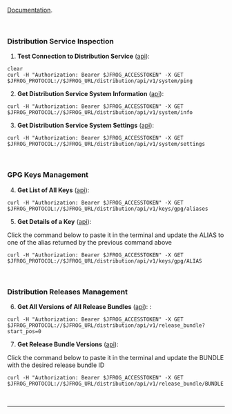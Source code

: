 
[Documentation](https://www.jfrog.com/confluence/display/JFROG/Distribution+REST+API).

<br/>

### Distribution Service Inspection


1. **Test Connection to Distribution Service** ([api](https://www.jfrog.com/confluence/display/JFROG/Distribution+REST+API#DistributionRESTAPI-TestConnection)):  

  ```execute
  clear
  curl -H "Authorization: Bearer $JFROG_ACCESSTOKEN" -X GET $JFROG_PROTOCOL://$JFROG_URL/distribution/api/v1/system/ping
  ```

2. **Get Distribution Service System Information** ([api](https://www.jfrog.com/confluence/display/JFROG/Distribution+REST+API#DistributionRESTAPI-GetSystemInfo)):  
  
  ```execute
  curl -H "Authorization: Bearer $JFROG_ACCESSTOKEN" -X GET $JFROG_PROTOCOL://$JFROG_URL/distribution/api/v1/system/info
  ```

3. **Get Distribution Service System Settings** ([api](https://www.jfrog.com/confluence/display/JFROG/Distribution+REST+API#DistributionRESTAPI-GetSystemSettings)):  

  ```execute
  curl -H "Authorization: Bearer $JFROG_ACCESSTOKEN" -X GET $JFROG_PROTOCOL://$JFROG_URL/distribution/api/v1/system/settings
  ```

<br/>

### GPG Keys Management 


4. **Get List of All Keys** ([api](https://www.jfrog.com/confluence/display/JFROG/Distribution+REST+API#DistributionRESTAPI-GetKeysList)):  

  ```execute
  curl -H "Authorization: Bearer $JFROG_ACCESSTOKEN" -X GET $JFROG_PROTOCOL://$JFROG_URL/distribution/api/v1/keys/gpg/aliases
  ```

5. **Get Details of a Key** ([api](https://www.jfrog.com/confluence/display/JFROG/Distribution+REST+API#DistributionRESTAPI-GetKey)):  

  Click the command below to paste it in the terminal and update the ALIAS to one of the alias returned by the previous command above
  ```copy-and-edit
  curl -H "Authorization: Bearer $JFROG_ACCESSTOKEN" -X GET $JFROG_PROTOCOL://$JFROG_URL/distribution/api/v1/keys/gpg/ALIAS
  ```


<br/>

### Distribution Releases Management

6. **Get All Versions of All Release Bundles** ([api](https://www.jfrog.com/confluence/display/JFROG/Distribution+REST+API#DistributionRESTAPI-GetallVersionsofallReleaseBundles)):  :    
  
  ```execute
  curl -H "Authorization: Bearer $JFROG_ACCESSTOKEN" -X GET $JFROG_PROTOCOL://$JFROG_URL/distribution/api/v1/release_bundle?start_pos=0
  ```


7. **Get Release Bundle Versions** ([api](https://www.jfrog.com/confluence/display/JFROG/Distribution+REST+API#DistributionRESTAPI-GetReleaseBundleVersions)):  

  Click the command below to paste it in the terminal and update the BUNDLE with the desired release bundle ID
  ```copy-and-edit
  curl -H "Authorization: Bearer $JFROG_ACCESSTOKEN" -X GET $JFROG_PROTOCOL://$JFROG_URL/distribution/api/v1/release_bundle/BUNDLE
  ```

<br/>

---